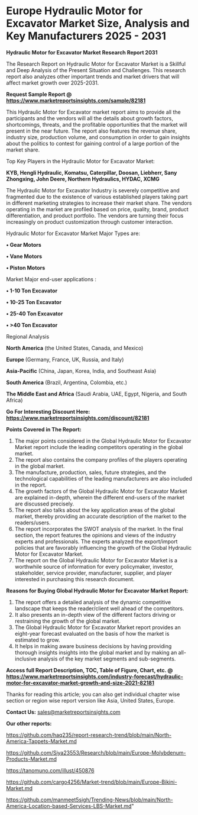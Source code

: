 # Europe Hydraulic Motor for Excavator Market Size, Analysis and Key Manufacturers 2025 - 2031

<strong>Hydraulic Motor for Excavator Market Research Report 2031</strong>

The Research Report on Hydraulic Motor for Excavator Market is a Skillful and Deep Analysis of the Present Situation and Challenges. This research report also analyzes other important trends and market drivers that will affect market growth over 2025-2031.

<strong>Request Sample Report @ <a href=https://www.marketreportsinsights.com/sample/82181>https://www.marketreportsinsights.com/sample/82181</a></strong>

This Hydraulic Motor for Excavator market report aims to provide all the participants and the vendors will all the details about growth factors, shortcomings, threats, and the profitable opportunities that the market will present in the near future. The report also features the revenue share, industry size, production volume, and consumption in order to gain insights about the politics to contest for gaining control of a large portion of the market share.

Top Key Players in the Hydraulic Motor for Excavator Market:

<strong>KYB, Hengli Hydraulic, Komatsu, Caterpillar, Doosan, Liebherr, Sany Zhongxing, John Deere, Northern Hydraulics, HYDAC, XCMG</strong>

The Hydraulic Motor for Excavator Industry is severely competitive and fragmented due to the existence of various established players taking part in different marketing strategies to increase their market share. The vendors operating in the market are profiled based on price, quality, brand, product differentiation, and product portfolio. The vendors are turning their focus increasingly on product customization through customer interaction.

Hydraulic Motor for Excavator Market Major Types are:

<strong>• Gear Motors

• Vane Motors

• Piston Motors</strong>

Market Major end-user applications :

<strong>• 1-10 Ton Excavator

• 10-25 Ton Excavator

• 25-40 Ton Excavator

• >40 Ton Excavator</strong>

Regional Analysis

</u><strong><b>North America</b></strong> (the United States, Canada, and Mexico)

<strong><b>Europe </b></strong>(Germany, France, UK, Russia, and Italy)

<strong><b>Asia-Pacific</b></strong> (China, Japan, Korea, India, and Southeast Asia)

<strong><b>South America</b></strong> (Brazil, Argentina, Colombia, etc.)

<strong><b>The Middle East and Africa</b></strong> (Saudi Arabia, UAE, Egypt, Nigeria, and South Africa)

<strong>Go For Interesting Discount Here: <a href=https://www.marketreportsinsights.com/discount/82181>https://www.marketreportsinsights.com/discount/82181</a></strong>

<strong>Points Covered in The Report:</strong>
<ol>
  <li>The major points considered in the Global Hydraulic Motor for Excavator Market report include the leading competitors operating in the global market.</li>
  <li>The report also contains the company profiles of the players operating in the global market.</li>
  <li>The manufacture, production, sales, future strategies, and the technological capabilities of the leading manufacturers are also included in the report.</li>
  <li>The growth factors of the Global Hydraulic Motor for Excavator Market are explained in-depth, wherein the different end-users of the market are discussed precisely.</li>
  <li>The report also talks about the key application areas of the global market, thereby providing an accurate description of the market to the readers/users.</li>
  <li>The report incorporates the SWOT analysis of the market. In the final section, the report features the opinions and views of the industry experts and professionals. The experts analyzed the export/import policies that are favorably influencing the growth of the Global Hydraulic Motor for Excavator Market.</li>
  <li>The report on the Global Hydraulic Motor for Excavator Market is a worthwhile source of information for every policymaker, investor, stakeholder, service provider, manufacturer, supplier, and player interested in purchasing this research document.</li>
</ol>
<strong>Reasons for Buying Global Hydraulic Motor for Excavator Market Report:</strong>

<ol>
  <li>The report offers a detailed analysis of the dynamic competitive landscape that keeps the reader/client well ahead of the competitors.</li>
  <li>It also presents an in-depth view of the different factors driving or restraining the growth of the global market.</li>
  <li>The Global Hydraulic Motor for Excavator Market report provides an eight-year forecast evaluated on the basis of how the market is estimated to grow.</li>
  <li>It helps in making aware business decisions by having providing thorough insights insights into the global market and by making an all-inclusive analysis of the key market segments and sub-segments.</li>
</ol>
<strong>Access full Report Description, TOC, Table of Figure, Chart, etc. @ <a href=https://www.marketreportsinsights.com/industry-forecast/hydraulic-motor-for-excavator-market-growth-and-size-2021-82181>https://www.marketreportsinsights.com/industry-forecast/hydraulic-motor-for-excavator-market-growth-and-size-2021-82181</a></strong>


Thanks for reading this article; you can also get individual chapter wise section or region wise report version like Asia, United States, Europe.

<strong>Contact Us:</strong>
sales@marketreportsinsights.com

<strong>Our other reports:</strong>

<a href=https://github.com/haq235/report-research-trend/blob/main/North-America-Tappets-Market.md>https://github.com/haq235/report-research-trend/blob/main/North-America-Tappets-Market.md</a>

<a href=https://github.com/Siya23553/Research/blob/main/Europe-Molybdenum-Products-Market.md>https://github.com/Siya23553/Research/blob/main/Europe-Molybdenum-Products-Market.md</a>

<a href=https://tanomuno.com/illust/450876>https://tanomuno.com/illust/450876</a>

<a href=https://github.com/cargo4256/Market-trend/blob/main/Europe-Bikini-Market.md>https://github.com/cargo4256/Market-trend/blob/main/Europe-Bikini-Market.md</a>

<a href=https://github.com/manmeet5sigh/Trending-News/blob/main/North-America-Location-based-Services-LBS-Market.md>https://github.com/manmeet5sigh/Trending-News/blob/main/North-America-Location-based-Services-LBS-Market.md</a>"
